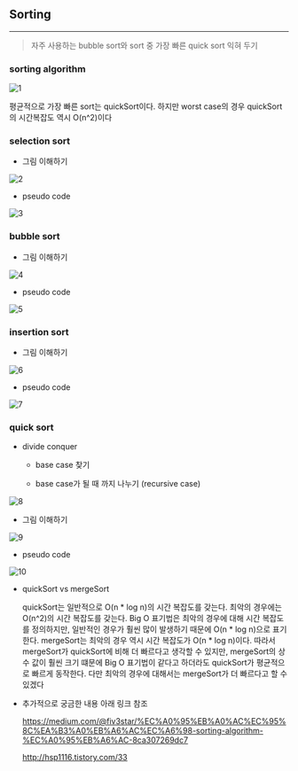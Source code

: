 ## Sorting
---

> 자주 사용하는 bubble sort와 sort 중 가장 빠른 quick sort 익혀 두기


### sorting algorithm

![1](./1.png)

평균적으로 가장 빠른 sort는 quickSort이다. 하지만 worst case의 경우 quickSort의 시간복잡도 역시 O(n^2)이다

### selection sort

* 그림 이해하기

![2](./2.png)

* pseudo code

![3](./3.png)

### bubble sort

* 그림 이해하기

![4](./4.png)

* pseudo code

![5](./5.png)

### insertion sort

* 그림 이해하기

![6](./6.png)

* pseudo code

![7](./7.png)

### quick sort

* divide conquer

  - base case 찾기

  - base case가 될 때 까지 나누기 (recursive case)

![8](./8.png)

* 그림 이해하기

![9](./9.png)

*  pseudo code

![10](./10.png)

* quickSort vs mergeSort

  quickSort는 일반적으로 O(n * log n)의 시간 복잡도를 갖는다. 최악의 경우에는 O(n^2)의 시간 복잡도를 갖는다. Big O 표기법은 최악의 경우에 대해 시간 복잡도를 정의하지만, 일반적인 경우가 훨씬 많이 발생하기 때문에 O(n * log n)으로 표기한다. mergeSort는 최악의 경우 역시 시간 복잡도가 O(n * log n)이다. 따라서 mergeSort가 quickSort에 비해 더 빠르다고 생각할 수 있지만, mergeSort의 상수 값이 훨씬 크기 떄문에 Big O 표기법이 같다고 하더라도 quickSort가 평균적으로 빠르게 동작한다. 다만 최악의 경우에 대해서는 mergeSort가 더 빠르다고 할 수 있겠다

* 추가적으로 궁금한 내용 아래 링크 참조

  https://medium.com/@fiv3star/%EC%A0%95%EB%A0%AC%EC%95%8C%EA%B3%A0%EB%A6%AC%EC%A6%98-sorting-algorithm-%EC%A0%95%EB%A6%AC-8ca307269dc7

  http://hsp1116.tistory.com/33
